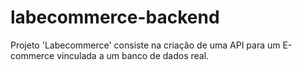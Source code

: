 # labecommerce-backend

Projeto 'Labecommerce' consiste na criação de uma API para um E-commerce vinculada a um banco de dados real.
